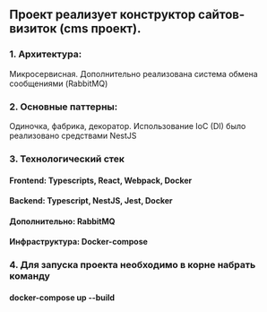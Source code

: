 ## Проект реализует конструктор сайтов-визиток (cms проект).

### 1. Архитектура:
Микросервисная. Дополнительно реализована система обмена сообщениями (RabbitMQ)


### 2. Основные паттерны: 
Одиночка, фабрика, декоратор. Использование  IoC (DI) было реализовано средствами NestJS

### 3. Технологический стек

#### Frontend: Typescripts, React, Webpack, Docker 
#### Backend: Typescript, NestJS, Jest, Docker
#### Дополнительно: RabbitMQ 
#### Инфраструктура: Docker-compose 


### 4. Для запуска проекта необходимо в корне набрать команду 
#### docker-compose up --build